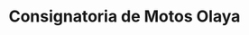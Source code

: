 ---
title: "Consignatoria de Motos Olaya"
url: /pereira/consignatoria-de-motos-olaya/
shop: motocicleta
---